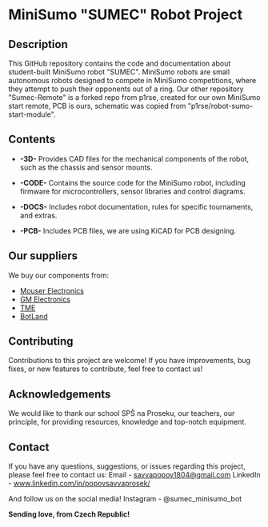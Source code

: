 # MiniSumo "SUMEC" Robot Project

## Description
This GitHub repository contains the code and documentation about student-built MiniSumo robot "SUMEC". MiniSumo robots are small autonomous robots designed to compete in MiniSumo competitions, where they attempt to push their opponents out of a ring. Our other repository "Sumec-Remote" is a forked repo from p1rse, created for our own MiniSumo start remote, PCB is ours, schematic was copied from "p1rse/robot-sumo-start-module".
## Contents
- **-3D-** Provides CAD files for the mechanical components of the robot, such as the chassis and sensor mounts.
  
- **-CODE-** Contains the source code for the MiniSumo robot, including firmware for microcontrollers, sensor libraries and control diagrams.
  
- **-DOCS-** Includes robot documentation, rules for specific tournaments, and extras.

- **-PCB-** Includes PCB files, we are using KiCAD for PCB designing.

## Our suppliers
We buy our components from: 

- [Mouser Electronics](https://cz.mouser.com/?utm_id=93841169&gad_source=1)
- [GM Electronics](https://www.gme.cz)
- [TME](https://www.tme.eu/cz/en/)
- [BotLand](https://botland.cz/?gad_source=1)

## Contributing
Contributions to this project are welcome! If you have improvements, bug fixes, or new features to contribute, feel free to contact us!

## Acknowledgements
We would like to thank our school SPŠ na Proseku, our teachers, our principle, for providing resources, knowledge and top-notch equipment.

## Contact
If you have any questions, suggestions, or issues regarding this project, please feel free to contact us: 
Email - savvapopov1804@gmail.com
LinkedIn - www.linkedin.com/in/popovsavvaprosek/

And follow us on the social media! 
Instagram - @sumec_minisumo_bot


**Sending love, from Czech Republic!**
